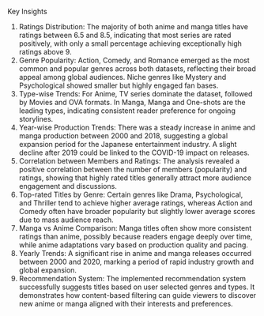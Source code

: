 Key Insights 
1. Ratings Distribution: 
The majority of both anime and manga titles have ratings between 6.5 and 8.5, indicating 
that most series are rated positively, with only a small percentage achieving exceptionally 
high ratings above 9. 
2. Genre Popularity: 
Action, Comedy, and Romance emerged as the most common and popular genres across 
both datasets, reflecting their broad appeal among global audiences. Niche genres like 
Mystery and Psychological showed smaller but highly engaged fan bases. 
3. Type-wise Trends: 
For Anime, TV series dominate the dataset, followed by Movies and OVA formats. In 
Manga, Manga and One-shots are the leading types, indicating consistent reader 
preference for ongoing storylines. 
4. Year-wise Production Trends: 
There was a steady increase in anime and manga production between 2000 and 2018, 
suggesting a global expansion period for the Japanese entertainment industry. A slight 
decline after 2019 could be linked to the COVID-19 impact on releases. 
5. Correlation between Members and Ratings: 
The analysis revealed a positive correlation between the number of members (popularity) 
and ratings, showing that highly rated titles generally attract more audience engagement 
and discussions. 
6. Top-rated Titles by Genre: 
Certain genres like Drama, Psychological, and Thriller tend to achieve higher average 
ratings, whereas Action and Comedy often have broader popularity but slightly lower 
average scores due to mass audience reach. 
7. Manga vs Anime Comparison: 
Manga titles often show more consistent ratings than anime, possibly because readers 
engage deeply over time, while anime adaptations vary based on production quality and 
pacing. 
8. Yearly Trends: 
A significant rise in anime and manga releases occurred between 2000 and 2020, 
marking a period of rapid industry growth and global expansion. 
9. Recommendation System: 
The implemented recommendation system successfully suggests titles based on user
selected genres and types. It demonstrates how content-based filtering can guide viewers 
to discover new anime or manga aligned with their interests and preferences.
